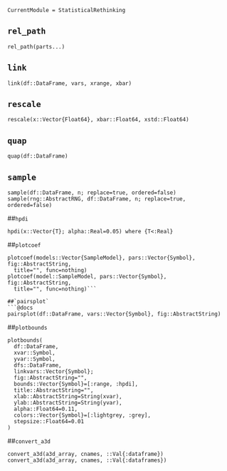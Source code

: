 ```@meta
CurrentModule = StatisticalRethinking
```

## `rel_path`
```@docs
rel_path(parts...)
```

## `link`
```@docs
link(df::DataFrame, vars, xrange, xbar) 
```


## `rescale`
```@docs
rescale(x::Vector{Float64}, xbar::Float64, xstd::Float64)
```

## `quap`
```@docs
quap(df::DataFrame)
```

## `sample`
```@docs
sample(df::DataFrame, n; replace=true, ordered=false)
sample(rng::AbstractRNG, df::DataFrame, n; replace=true, ordered=false)
```

##`hpdi`
```@docs
hpdi(x::Vector{T}; alpha::Real=0.05) where {T<:Real}
```

##`plotcoef`
```@docs
plotcoef(models::Vector{SampleModel}, pars::Vector{Symbol}, fig::AbstractString, 
  title="", func=nothing)
plotcoef(model::SampleModel, pars::Vector{Symbol}, fig::AbstractString, 
  title="", func=nothing)```

##`pairsplot`
```@docs
pairsplot(df::DataFrame, vars::Vector{Symbol}, fig::AbstractString)
```

##`plotbounds`
```@docs
plotbounds(
  df::DataFrame, 
  xvar::Symbol,
  yvar::Symbol, 
  dfs::DataFrame, 
  linkvars::Vector{Symbol};
  fig::AbstractString="",
  bounds::Vector{Symbol}=[:range, :hpdi],
  title::AbstractString="",
  xlab::AbstractString=String(xvar),
  ylab::AbstractString=String(yvar),
  alpha::Float64=0.11,
  colors::Vector{Symbol}=[:lightgrey, :grey],
  stepsize::Float64=0.01
)
```

##`convert_a3d`
```@docs
convert_a3d(a3d_array, cnames, ::Val{:dataframe})
convert_a3d(a3d_array, cnames, ::Val{:dataframes})
```